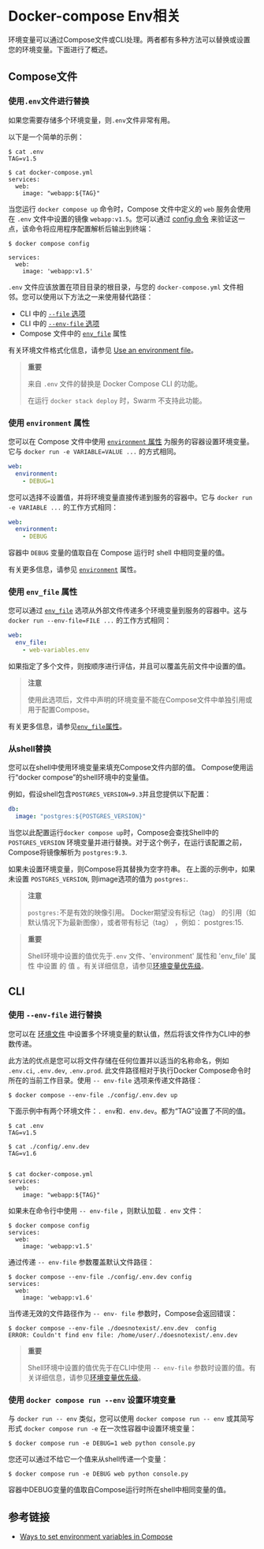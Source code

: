 # Docker-compose Env相关


环境变量可以通过Compose文件或CLI处理。两者都有多种方法可以替换或设置您的环境变量。下面进行了概述。

## Compose文件

### 使用`.env`文件进行替换

如果您需要存储多个环境变量，则`.env`文件非常有用。

以下是一个简单的示例：

```console
$ cat .env
TAG=v1.5

$ cat docker-compose.yml
services:
  web:
    image: "webapp:${TAG}"
```

当您运行 `docker compose up` 命令时，Compose 文件中定义的 `web` 服务会使用在 `.env` 文件中设置的镜像 `webapp:v1.5`。您可以通过 [config 命令](https://docs.docker.com/engine/reference/commandline/compose_config/) 来验证这一点，该命令将应用程序配置解析后输出到终端：
```console
$ docker compose config

services:
  web:
    image: 'webapp:v1.5'
```

`.env` 文件应该放置在项目目录的根目录，与您的 `docker-compose.yml` 文件相邻。您可以使用以下方法之一来使用替代路径：
- CLI 中的 [`--file` 选项](https://docs.docker.com/compose/reference/#use--f-to-specify-name-and-path-of-one-or-more-compose-files)
- CLI 中的 [`--env-file` 选项](https://docs.docker.com/compose/environment-variables/set-environment-variables/#substitute-with---env-file)
- Compose 文件中的 [`env_file`](https://docs.docker.com/compose/compose-file/05-services/#env_file) 属性

有关环境文件格式化信息，请参见 [Use an environment file](https://docs.docker.com/compose/environment-variables/env-file/)。

> **重要**
>
> 来自 `.env` 文件的替换是 Docker Compose CLI 的功能。
>
> 在运行 `docker stack deploy` 时，Swarm 不支持此功能。

### 使用 `environment` 属性

您可以在 Compose 文件中使用 [`environment` 属性](https://docs.docker.com/compose/compose-file/05-services/#environment) 为服务的容器设置环境变量。它与 `docker run -e VARIABLE=VALUE ...` 的方式相同。
```yaml
web:
  environment:
    - DEBUG=1
```

您可以选择不设置值，并将环境变量直接传递到服务的容器中。它与 `docker run -e VARIABLE ...` 的工作方式相同：

```yaml
web:
  environment:
    - DEBUG
```

容器中 `DEBUG` 变量的值取自在 Compose 运行时 shell 中相同变量的值。

有关更多信息，请参见 [`environment`](https://docs.docker.com/compose/compose-file/05-services/#environment) 属性。

### 使用 `env_file` 属性

您可以通过 [`env_file`](https://docs.docker.com/compose/compose-file/05-services/#env_file) 选项从外部文件传递多个环境变量到服务的容器中。这与 `docker run --env-file=FILE ...` 的工作方式相同：

```yaml
web:
  env_file:
    - web-variables.env
```

如果指定了多个文件，则按顺序进行评估，并且可以覆盖先前文件中设置的值。

> **注意**
> 
>使用此选项后，文件中声明的环境变量不能在Compose文件中单独引用或用于配置Compose。

有关更多信息，请参见[`env_file`属性](https://docs.docker.com/compose/compose-file/05-services/#env_file)。

### 从shell替换

您可以在shell中使用环境变量来填充Compose文件内部的值。 Compose使用运行“docker compose”的shell环境中的变量值。

例如，假设shell包含`POSTGRES_VERSION=9.3`并且您提供以下配置：

```yaml
db:
  image: "postgres:${POSTGRES_VERSION}"
```

当您以此配置运行`docker compose up`时，Compose会查找Shell中的 `POSTGRES_VERSION` 环境变量并进行替换。对于这个例子，在运行该配置之前，Compose将镜像解析为 `postgres:9.3`.

如果未设置环境变量，则Compose将其替换为空字符串。 在上面的示例中，如果未设置 `POSTGRES_VERSION`, 则image选项的值为 `postgres:`.

> **注意**
>
>`postgres:`不是有效的映像引用。 Docker期望没有标记（tag） 的引用（如默认情况下为最新图像），或者带有标记（tag） ，例如： postgres:15.

> **重要**
>
> Shell环境中设置的值优先于`.env` 文件、'environment' 属性和 'env_file' 属性 中设置 的 值 。有关详细信息，请参见[环境变量优先级](https://docs.docker.com/compose/environment-variables/envvars-precedence/)。

## CLI

### 使用 `--env-file` 进行替换

您可以在 [环境文件](https://docs.docker.com/compose/environment-variables/env-file/) 中设置多个环境变量的默认值，然后将该文件作为CLI中的参数传递。

此方法的优点是您可以将文件存储在任何位置并以适当的名称命名，例如 `.env.ci`, `.env.dev`, `.env.prod`. 此文件路径相对于执行Docker Compose命令时所在的当前工作目录。使用 `-- env-file` 选项来传递文件路径：

```console
$ docker compose --env-file ./config/.env.dev up
```

下面示例中有两个环境文件：`. env`和`. env.dev`。都为“TAG”设置了不同的值。

```console
$ cat .env
TAG=v1.5

$ cat ./config/.env.dev
TAG=v1.6


$ cat docker-compose.yml
services:
  web:
    image: "webapp:${TAG}"
```

如果未在命令行中使用 `-- env-file` ，则默认加载 `. env` 文件：

```console
$ docker compose config 
services:
  web:
    image: 'webapp:v1.5'
```

通过传递 `-- env-file` 参数覆盖默认文件路径：

```console
$ docker compose --env-file ./config/.env.dev config 
services:
  web:
    image: 'webapp:v1.6'
```

当传递无效的文件路径作为 `-- env- file` 参数时，Compose会返回错误：

```console
$ docker compose --env-file ./doesnotexist/.env.dev  config 
ERROR: Couldn't find env file: /home/user/./doesnotexist/.env.dev
```

> **重要**
>
> Shell环境中设置的值优先于在CLI中使用 `-- env-file` 参数时设置的值。有关详细信息，请参见[环境变量优先级](https://docs.docker.com/compose/environment-variables/envvars-precedence/)。

### 使用 `docker compose run --env` 设置环境变量

与 `docker run -- env` 类似，您可以使用 `docker compose run -- env` 或其简写形式 `docker compose run -e` 在一次性容器中设置环境变量：

```console
$ docker compose run -e DEBUG=1 web python console.py
```

您还可以通过不给它一个值来从shell传递一个变量：

```console
$ docker compose run -e DEBUG web python console.py
```

容器中DEBUG变量的值取自Compose运行时所在shell中相同变量的值。


## 参考链接

- [Ways to set environment variables in Compose](https://docs.docker.com/compose/environment-variables/set-environment-variables/)